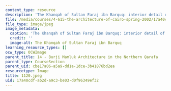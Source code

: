 ```yaml
---
content_type: resource
description: 'The Khanqah of Sultan Faraj ibn Barquq: interior detail of the dome.'
file: /media/courses/4-615-the-architecture-of-cairo-spring-2002/17a40cdfab2da9c3be03d0f96349ef32_1120.jpeg
file_type: image/jpeg
image_metadata:
  caption: 'The Khanqah of Sultan Faraj ibn Barquq: interior detail of the dome.'
  credit: ''
  image-alt: The Khanqah of Sultan Faraj ibn Barquq
learning_resource_types: []
ocw_type: OCWImage
parent_title: 14 - Burji Mamluk Architecture in the Northern Qarafa
parent_type: CourseSection
parent_uid: cbe17a06-a5a9-dd1a-1dce-3b41876bd2ea
resourcetype: Image
title: 1120.jpeg
uid: 17a40cdf-ab2d-a9c3-be03-d0f96349ef32
---
```

